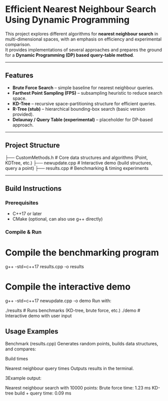 # Efficient Nearest Neighbour Search Using Dynamic Programming

This project explores different algorithms for **nearest neighbour search** in multi-dimensional spaces, with an emphasis on efficiency and experimental comparison.  
It provides implementations of several approaches and prepares the ground for a **Dynamic Programming (DP) based query-table method**.

---

##  Features
- **Brute Force Search** – simple baseline for nearest neighbour queries.
- **Farthest Point Sampling (FPS)** – subsampling heuristic to reduce search space.
- **KD-Tree** – recursive space-partitioning structure for efficient queries.
- **R-Tree (stub)** – hierarchical bounding-box search (basic version provided).
- **Delaunay / Query Table (experimental)** – placeholder for DP-based approach.

---

##  Project Structure
├── CustomMethods.h # Core data structures and algorithms (Point, KDTree, etc.)
├── newupdate.cpp # Interactive demo (build structures, query a point)
├── results.cpp # Benchmarking & timing experiments

---

##  Build Instructions

### Prerequisites
- C++17 or later  
- CMake (optional, can also use g++ directly)

### Compile & Run
# Compile the benchmarking program
g++ -std=c++17 results.cpp -o results

# Compile the interactive demo
g++ -std=c++17 newupdate.cpp -o demo
Run with:

./results   # Runs benchmarks (KD-tree, brute force, etc.)
./demo      # Interactive demo with user input

## Usage Examples
Benchmark (results.cpp)
Generates random points, builds data structures, and compares:

  Build times
  
  Nearest neighbour query times
  Outputs results in the terminal.

3Example output:


Nearest neighbour search with 10000 points:
Brute force time: 1.23 ms
KD-tree build + query time: 0.09 ms
